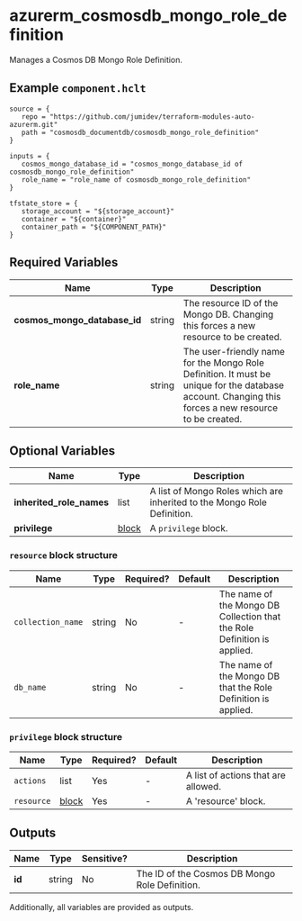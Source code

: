 # azurerm_cosmosdb_mongo_role_definition

Manages a Cosmos DB Mongo Role Definition.

## Example `component.hclt`

```hcl
source = {
   repo = "https://github.com/jumidev/terraform-modules-auto-azurerm.git" 
   path = "cosmosdb_documentdb/cosmosdb_mongo_role_definition" 
}

inputs = {
   cosmos_mongo_database_id = "cosmos_mongo_database_id of cosmosdb_mongo_role_definition" 
   role_name = "role_name of cosmosdb_mongo_role_definition" 
}

tfstate_store = {
   storage_account = "${storage_account}" 
   container = "${container}" 
   container_path = "${COMPONENT_PATH}" 
}

```

## Required Variables

| Name | Type |  Description |
| ---- | --------- |  ----------- |
| **cosmos_mongo_database_id** | string |  The resource ID of the Mongo DB. Changing this forces a new resource to be created. | 
| **role_name** | string |  The user-friendly name for the Mongo Role Definition. It must be unique for the database account. Changing this forces a new resource to be created. | 

## Optional Variables

| Name | Type |  Description |
| ---- | --------- |  ----------- |
| **inherited_role_names** | list |  A list of Mongo Roles which are inherited to the Mongo Role Definition. | 
| **privilege** | [block](#privilege-block-structure) |  A `privilege` block. | 

### `resource` block structure

| Name | Type | Required? | Default | Description |
| ---- | ---- | --------- | ------- | ----------- |
| `collection_name` | string | No | - | The name of the Mongo DB Collection that the Role Definition is applied. |
| `db_name` | string | No | - | The name of the Mongo DB that the Role Definition is applied. |

### `privilege` block structure

| Name | Type | Required? | Default | Description |
| ---- | ---- | --------- | ------- | ----------- |
| `actions` | list | Yes | - | A list of actions that are allowed. |
| `resource` | [block](#privilege-block-structure) | Yes | - | A 'resource' block. |



## Outputs

| Name | Type | Sensitive? | Description |
| ---- | ---- | --------- | --------- |
| **id** | string | No  | The ID of the Cosmos DB Mongo Role Definition. | 

Additionally, all variables are provided as outputs.
